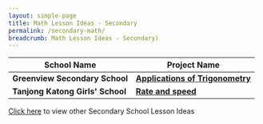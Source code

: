 ```yaml
---
layout: simple-page
title: Math Lesson Ideas - Secondary
permalink: /secondary-math/
breadcrumb: Math Lesson Ideas - Secondary)
---
```

| School Name | Project Name |
|--|--|
| **Greenview Secondary School** | **[Applications of Trigonometry](/greenview-secondary-applications-of-trigonometry/)** |
| **Tanjong Katong Girls' School** | **[Rate and speed](/tanjong-katong-girls-rate-and-speed/)** |

[Click here](/in-schools/digital-maker/lesson-ideas-secondary/) to view other Secondary School Lesson Ideas
